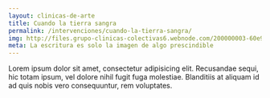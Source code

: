 ```yaml
---
layout: clinicas-de-arte
title: Cuando la tierra sangra
permalink: /intervenciones/cuando-la-tierra-sangra/
img: http://files.grupo-clinicas-colectivas6.webnode.com/200000003-60e9b61e37/afiche%208%20de%20mayo%20ALVARO.jpg
meta: La escritura es solo la imagen de algo prescindible
---
```


<article>
	Lorem ipsum dolor sit amet, consectetur adipisicing elit. Recusandae sequi, hic totam ipsum, vel dolore nihil fugit fuga molestiae. Blanditiis at aliquam id ad quis nobis vero consequuntur, rem voluptates.
</article>